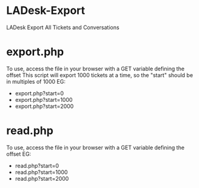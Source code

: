 # LADesk-Export
LADesk Export All Tickets and Conversations

# export.php
To use, access the file in your browser with a GET variable defining the offset
This script will export 1000 tickets at a time, so the "start" should be in multiples of 1000
EG:
 * export.php?start=0
 * export.php?start=1000
 * export.php?start=2000

# read.php
To use, access the file in your browser with a GET variable defining the offset
EG:
 *  read.php?start=0
 *  read.php?start=1000
 *  read.php?start=2000